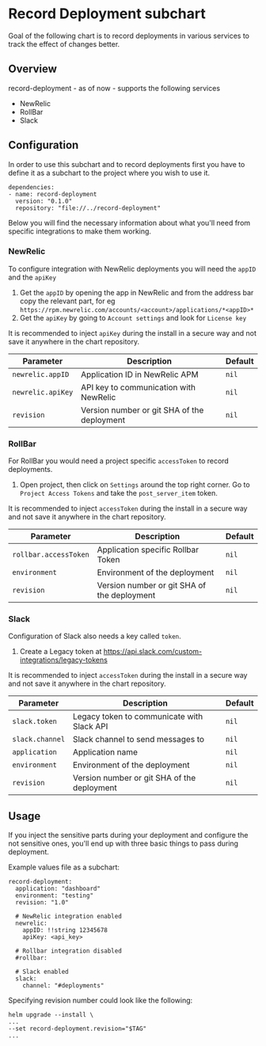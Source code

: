 # Record Deployment subchart

Goal of the following chart is to record deployments in various services to track the effect of changes better.

## Overview

record-deployment - as of now - supports the following services

- NewRelic
- RollBar
- Slack

## Configuration

In order to use this subchart and to record deployments first you have to define it as a subchart to the project where you wish to use it.

  ```
  dependencies:
  - name: record-deployment
    version: "0.1.0"
    repository: "file://../record-deployment"
  ```

Below you will find the necessary information about what you'll need from specific integrations to make them working.

### NewRelic

To configure integration with NewRelic deployments you will need the `appID` and the `apiKey`

1) Get the `appID` by opening the app in NewRelic and from the address bar copy the relevant part, for eg `https://rpm.newrelic.com/accounts/<account>/applications/*<appID>*`
2) Get the `apiKey` by going to `Account settings` and look for `License key`

It is recommended to inject `apiKey` during the install in a secure way and not save it anywhere in the chart repository.

Parameter | Description | Default
--- | --- | ---
`newrelic.appID` | Application ID in NewRelic APM | `nil`
`newrelic.apiKey` | API key to communication with NewRelic | `nil`
`revision` | Version number or git SHA of the deployment | `nil`

### RollBar

For RollBar you would need a project specific `accessToken` to record deployments.

1) Open project, then click on `Settings` around the top right corner. Go to `Project Access Tokens` and take the `post_server_item` token.

It is recommended to inject `accessToken` during the install in a secure way and not save it anywhere in the chart repository.

Parameter | Description | Default
--- | --- | ---
`rollbar.accessToken` | Application specific Rollbar Token | `nil`
`environment` | Environment of the deployment | `nil`
`revision` | Version number or git SHA of the deployment | `nil`

### Slack

Configuration of Slack also needs a key called `token`.

1) Create a Legacy token at https://api.slack.com/custom-integrations/legacy-tokens

It is recommended to inject `accessToken` during the install in a secure way and not save it anywhere in the chart repository.

Parameter | Description | Default
--- | --- | ---
`slack.token` | Legacy token to communicate with Slack API | `nil`
`slack.channel` | Slack channel to send messages to | `nil`
`application` | Application name | `nil`
`environment` | Environment of the deployment | `nil`
`revision` | Version number or git SHA of the deployment | `nil`


## Usage

If you inject the sensitive parts during your deployment and configure the not sensitive ones, you'll end up with three basic things to pass during deployment.

Example values file as a subchart:

```
record-deployment:
  application: "dashboard"
  environment: "testing"
  revision: "1.0"

  # NewRelic integration enabled
  newrelic:
    appID: !!string 12345678
    apiKey: <api_key>

  # Rollbar integration disabled
  #rollbar:

  # Slack enabled
  slack:
    channel: "#deployments"

```

Specifying revision number could look like the following:

```
helm upgrade --install \
...
--set record-deployment.revision="$TAG"
...
```

